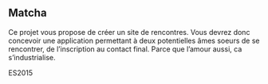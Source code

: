 ## Matcha
Ce projet vous propose de créer un site de rencontres.
Vous devrez donc concevoir une application permettant à deux
potentielles âmes soeurs de se rencontrer, de l’inscription au
contact final.
Parce que l’amour aussi, ca s’industrialise.

ES2015
